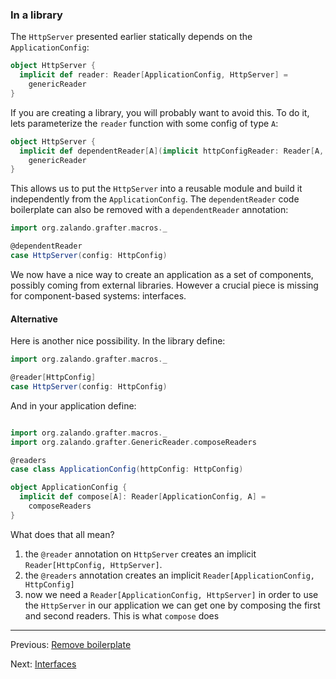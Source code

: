 ### In a library

The `HttpServer` presented earlier statically depends on the `ApplicationConfig`:

```scala
object HttpServer {
  implicit def reader: Reader[ApplicationConfig, HttpServer] =
    genericReader
}
```

If you are creating a library, you will probably want to avoid this. To do it, lets parameterize
the `reader` function with some config of type `A`:

```scala
object HttpServer {
  implicit def dependentReader[A](implicit httpConfigReader: Reader[A, HttpConfig]): Reader[A, HttpServer] = 
    genericReader
}
```

This allows us to put the `HttpServer` into a reusable module and build it independently
from the `ApplicationConfig`. The `dependentReader` code boilerplate can also be removed with a `dependentReader` annotation:
```scala
import org.zalando.grafter.macros._

@dependentReader
case HttpServer(config: HttpConfig)
```

We now have a nice way to create an application as a set of components, possibly coming from external libraries. However a
crucial piece is missing for component-based systems: interfaces.

#### Alternative

Here is another nice possibility. In the library define:
```scala
import org.zalando.grafter.macros._

@reader[HttpConfig]
case HttpServer(config: HttpConfig)
```

And in your application define:
```scala

import org.zalando.grafter.macros._
import org.zalando.grafter.GenericReader.composeReaders

@readers
case class ApplicationConfig(httpConfig: HttpConfig)

object ApplicationConfig {
  implicit def compose[A]: Reader[ApplicationConfig, A] =
    composeReaders
}
```

What does that all mean?

 1. the `@reader` annotation on `HttpServer` creates an implicit `Reader[HttpConfig, HttpServer]`.
 2. the `@readers` annotation creates an implicit `Reader[ApplicationConfig, HttpConfig]`
 3. now we need a `Reader[ApplicationConfig, HttpServer]` in order to use the `HttpServer` in our application
    we can get one by composing the first and second readers. This is what `compose` does


----
Previous: [Remove boilerplate](boilerplate.md)

Next: [Interfaces](interfaces.md)



